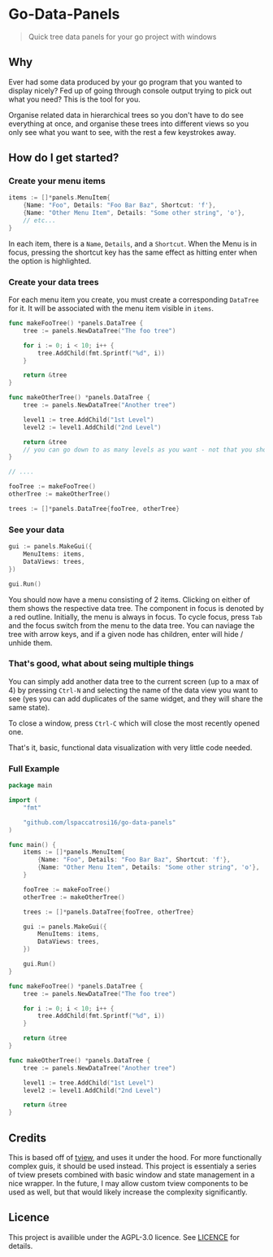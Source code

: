 # Go-Data-Panels

> Quick tree data panels for your go project with windows

## Why

Ever had some data produced by your go program that you wanted to display nicely? Fed up of going through console output trying to pick out what you need? This is the tool for you.

Organise related data in hierarchical trees so you don't have to do see everything at once, and organise these trees into different views so you only see what you want to see, with the rest a few keystrokes away.

## How do I get started?

### Create your menu items

```go
items := []*panels.MenuItem{
    {Name: "Foo", Details: "Foo Bar Baz", Shortcut: 'f'},
    {Name: "Other Menu Item", Details: "Some other string", 'o'},
    // etc...
}
```

In each item, there is a `Name`, `Details`, and a `Shortcut`. When the Menu is in focus, pressing the shortcut key has the same effect as hitting enter when the option is highlighted.

### Create your data trees

For each menu item you create, you must create a corresponding `DataTree` for it. It will be associated with the menu item visible in `items`.

```go
func makeFooTree() *panels.DataTree {
    tree := panels.NewDataTree("The foo tree")

    for i := 0; i < 10; i++ {
        tree.AddChild(fmt.Sprintf("%d", i))
    }

    return &tree
}

func makeOtherTree() *panels.DataTree {
    tree := panels.NewDataTree("Another tree")

    level1 := tree.AddChild("1st Level")
    level2 := level1.AddChild("2nd Level")

    return &tree
    // you can go down to as many levels as you want - not that you should
}

// ....

fooTree := makeFooTree()
otherTree := makeOtherTree()

trees := []*panels.DataTree{fooTree, otherTree}
```

### See your data

```go
gui := panels.MakeGui({
    MenuItems: items,
    DataViews: trees,
})

gui.Run()
```

You should now have a menu consisting of 2 items. Clicking on either of them shows the respective data tree. The component in focus is denoted by a red outline. Initially, the menu is always in focus. To cycle focus, press `Tab` and the focus switch from the menu to the data tree. You can naviage the tree with arrow keys, and if a given node has children, enter will hide / unhide them.

### That's good, what about seing multiple things

You can simply add another data tree to the current screen (up to a max of 4) by pressing `Ctrl-N` and selecting the name of the data view you want to see (yes you can add duplicates of the same widget, and they will share the same state).

To close a window, press `Ctrl-C` which will close the most recently opened one.

That's it, basic, functional data visualization with very little code needed.

### Full Example

```go
package main

import (
    "fmt"

    "github.com/lspaccatrosi16/go-data-panels"
)

func main() {
    items := []*panels.MenuItem{
        {Name: "Foo", Details: "Foo Bar Baz", Shortcut: 'f'},
        {Name: "Other Menu Item", Details: "Some other string", 'o'},
    }

    fooTree := makeFooTree()
    otherTree := makeOtherTree()

    trees := []*panels.DataTree{fooTree, otherTree}

    gui := panels.MakeGui({
        MenuItems: items,
        DataViews: trees,
    })

    gui.Run()
}

func makeFooTree() *panels.DataTree {
    tree := panels.NewDataTree("The foo tree")

    for i := 0; i < 10; i++ {
        tree.AddChild(fmt.Sprintf("%d", i))
    }

    return &tree
}

func makeOtherTree() *panels.DataTree {
    tree := panels.NewDataTree("Another tree")

    level1 := tree.AddChild("1st Level")
    level2 := level1.AddChild("2nd Level")

    return &tree
}
```

## Credits

This is based off of [tview](https://github.com/rivo/tview/), and uses it under the hood. For more functionally complex guis, it should be used instead. This project is essentialy a series of tview presets combined with basic window and state management in a nice wrapper. In the future, I may allow custom tview components to be used as well, but that would likely increase the complexity significantly.

## Licence

This project is availible under the AGPL-3.0 licence. See [LICENCE](./LICENCE) for details.
